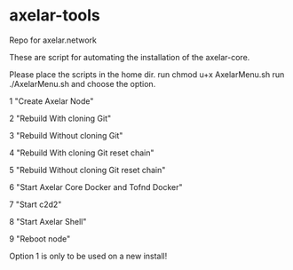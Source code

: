 # axelar-tools
Repo for axelar.network

These are script for automating the installation of the axelar-core.

Please place the scripts in the home dir.
run chmod u+x AxelarMenu.sh
run ./AxelarMenu.sh and choose the option.

1 "Create Axelar Node"

2 "Rebuild With cloning Git"

3 "Rebuild Without cloning Git"

4 "Rebuild With cloning Git reset chain"

5 "Rebuild Without cloning Git reset chain"

6 "Start Axelar Core Docker and Tofnd Docker"

7 "Start c2d2"

8 "Start Axelar Shell"

9 "Reboot node"

Option 1 is only to be used on a new install!
